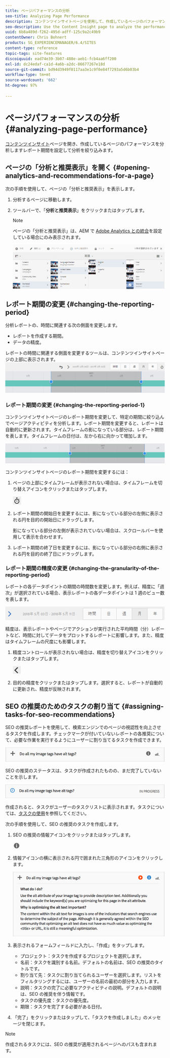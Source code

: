 ```yaml
---
title: ページパフォーマンスの分析
seo-title: Analyzing Page Performance
description: コンテンツインサイトページを使用して、作成しているページのパフォーマンスを分析します。
seo-description: Use the Content Insight page to analyze the performance of the page that you are authoring
uuid: 6b8a489d-f262-495d-adff-125c9a2c49b9
contentOwner: Chris Bohnert
products: SG_EXPERIENCEMANAGER/6.4/SITES
content-type: reference
topic-tags: site-features
discoiquuid: ead74e39-3b07-488e-aeb1-fcb4aa6ff200
exl-id: dc24edaf-ca1d-4a6b-a2dc-86677267e18d
source-git-commit: bd94d3949f0117aa3e1c9f0e84f7293a5d6b03b4
workflow-type: tm+mt
source-wordcount: '662'
ht-degree: 97%

---
```


# ページパフォーマンスの分析 {#analyzing-page-performance}

[コンテンツインサイト](/help/sites-authoring/content-insights.md)ページを開き、作成しているページのパフォーマンスを分析しますレポート期間を設定して分析を絞り込みます。

## ページの「分析と推奨表示」を開く {#opening-analytics-and-recommendations-for-a-page}

次の手順を使用して、ページの「分析と推奨表示」を表示します。

1. 分析するページに移動します。
1. ツールバーで、「**分析と推奨表示**」をクリックまたはタップします。

   >[!NOTE]
   >
   >ページの「分析と推奨表示」は、AEM で [Adobe Analytics との統合](/help/sites-administering/adobeanalytics-connect.md)を設定している場合にのみ表示されます。

   ![screen_shot_2017-11-29at135651](assets/screen_shot_2017-11-29at135651.png)

## レポート期間の変更 {#changing-the-reporting-period}

分析レポートの、時間に関連する次の側面を変更します。

* レポートを作成する期間。
* データの精度。

レポートの時間に関連する側面を変更するツールは、コンテンツインサイトページの上部に表示されます。![chlimage_1-249](assets/chlimage_1-249.png)

### レポート期間の変更 {#changing-the-reporting-period-1}

コンテンツインサイトページのレポート期間を変更して、特定の期間に絞り込んでページアクティビティを分析します。レポート期間を変更すると、レポートは自動的に更新されます。タイムフレームの影になっている部分は、レポート期間を表します。タイムフレームの日付は、左から右に向かって増加します。

![chlimage_1-250](assets/chlimage_1-250.png)

コンテンツインサイトページのレポート期間を変更するには：

1. ページの上部にタイムフレームが表示されない場合は、タイムフレームを切り替えアイコンをクリックまたはタップします。

   ![](do-not-localize/chlimage_1-22.png)

1. レポート期間の開始日を変更するには、影になっている部分の左側に表示される円を目的の開始日にドラッグします。

   影になっている部分の左側が表示されていない場合は、スクロールバーを使用して表示を合わせます。

1. レポート期間の終了日を変更するには、影になっている部分の右側に表示される円を目的の終了日にドラッグします。

### レポート期間の精度の変更 {#changing-the-granularity-of-the-reporting-period}

レポートの各データポイントの期間の時間数を変更します。例えば、精度に「週次」が選択されている場合、表示レポートの各データポイントは 1 週のビュー数を表します。

![screen_shot_2017-11-29at141001](assets/screen_shot_2017-11-29at141001.png)

精度は、表示レポートやページでアクションが実行された平均時間（分）レポートなど、時間に対してデータをプロットするレポートに影響します。また、精度はタイムフレームの尺度にも影響します。

1. 精度コントロールが表示されない場合は、精度を切り替えアイコンをクリックまたはタップします。

   ![chlimage_1-251](assets/chlimage_1-251.png)

1. 目的の精度をクリックまたはタップします。選択すると、レポートが自動的に更新され、精度が反映されます。

## SEO の推奨のためのタスクの割り当て {#assigning-tasks-for-seo-recommendations}

SEO の推奨レポートを使用して、検索エンジンでのページの視認性を向上させるタスクを作成します。チェックマークが付いていないレポートの各推奨について、必要な作業を実行するようにユーザーに割り当てるタスクを作成できます。

![chlimage_1-252](assets/chlimage_1-252.png)

SEO の推奨のステータスは、タスクが作成されたものの、まだ完了していないことを示します。

![chlimage_1-253](assets/chlimage_1-253.png)

作成されると、タスクがユーザーのタスクリストに表示されます。タスクについては、[タスクの使用](/help/sites-authoring/task-content.md)を参照してください。

次の手順を使用して、SEO の推奨のタスクを作成します。

1. SEO の推奨の情報アイコンをクリックまたはタップします。

   ![](do-not-localize/chlimage_1-23.png)

1. 情報アイコンの横に表示される円で囲まれた三角形のアイコンをクリックします。

   ![chlimage_1-254](assets/chlimage_1-254.png)

1. 表示されるフォームフィールドに入力し、「作成」をタップします。

   * プロジェクト：タスクを作成するプロジェクトを選択します。
   * 名前：タスクを識別する名前。デフォルトの名前は、SEO の推奨のタイトルです。
   * 割り当て先：タスクに割り当てられるユーザーを選択します。リストをフィルタリングするには、ユーザーの名前の最初の部分を入力します。
   * 説明：タスクの完了に必要なアクティビティの説明。デフォルトの説明は、SEO の推奨を伴う情報です。
   * タスクの優先度：タスクの優先度。
   * 期限：タスクを完了する必要がある日付。

1. 「完了」をクリックまたはタップして、「タスクを作成しました」のメッセージを閉じます。

>[!NOTE]
>
>作成されるタスクには、SEO の推奨が適用されるページへのパスも含まれます。
